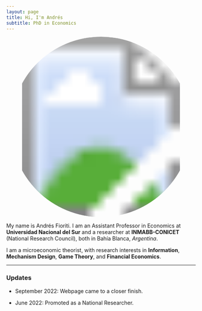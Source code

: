 ```yaml
---
layout: page
title: Hi, I'm Andrés
subtitle: PhD in Economics
---
```


<p align="center">
  <svg width="480" height="480" viewBox="0 0 480 480" style="border-radius: 50%;">
    <defs>
      <clipPath id="circleView">
        <circle cx="240" cy="240" r="240" />
      </clipPath>
    </defs>
    <image xlink:href="/static/img/Foto-Fioriti-Pagina.jpg" width="480" height="480" clip-path="url(#circleView)" />
  </svg>
</p>

My name is Andrés Fioriti. I am an Assistant Professor in Economics at **Universidad Nacional del Sur** and a researcher at 
**INMABB-CONICET** (National Research Council), both in Bahía Blanca, _Argentina_. 

I am a microeconomic theorist, with research interests in **Information**, **Mechanism Design**, **Game Theory**, and **Financial Economics**.

***

### Updates

- September 2022: Webpage came to a closer finish.

- June 2022: Promoted as a National Researcher.
